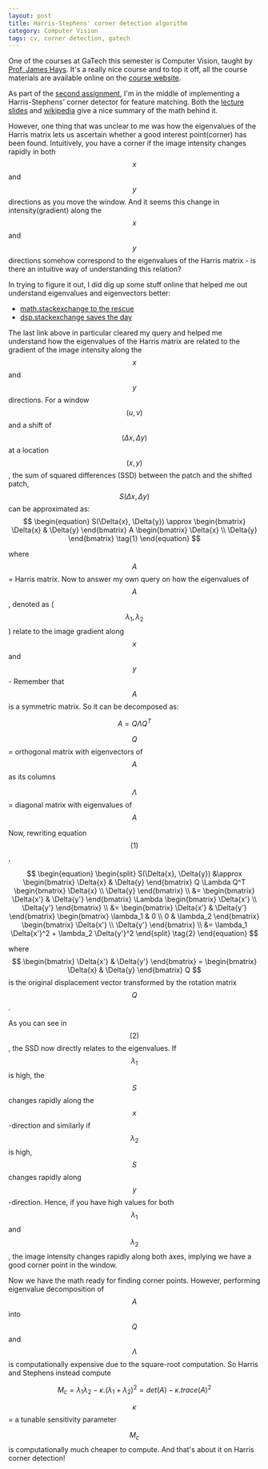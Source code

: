 ```yaml
---
layout: post
title: Harris-Stephens' corner detection algorithm
category: Computer Vision
tags: cv, corner detection, gatech
---
```


One of the courses at GaTech this semester is Computer Vision, taught by [Prof. James Hays](http://www.cc.gatech.edu/~hays/). It's a really nice course and to top it off, all the course materials are available online on the [course website](http://www.cc.gatech.edu/~hays/compvision/).

As part of the [second assignment](http://www.cc.gatech.edu/~hays/compvision/proj2/), I'm in the middle of implementing a Harris-Stephens' corner detector for feature matching. Both the [lecture slides](http://www.cc.gatech.edu/~hays/compvision/lectures/08.pdf) and [wikipedia](https://en.wikipedia.org/wiki/Corner_detection#The_Harris_.26_Stephens_.2F_Plessey_.2F_Shi.E2.80.93Tomasi_corner_detection_algorithms) give a nice summary of the math behind it. 

However, one thing that was unclear to me was how the eigenvalues of the Harris matrix lets us ascertain whether a good interest point(corner) has been found. Intuitively, you have a corner if the image intensity changes rapidly in both $$x$$ and $$y$$ directions as you move the window. And it seems this change in intensity(gradient) along the $$x$$ and $$y$$ directions somehow correspond to the eigenvalues of the Harris matrix - is there an intuitive way of understanding this relation?

In trying to figure it out, I did dig up some stuff online that helped me out understand eigenvalues and eigenvectors better:

* [math.stackexchange to the rescue](http://math.stackexchange.com/questions/243533/how-to-intuitively-understand-eigenvalue-and-eigenvector)
* [dsp.stackexchange saves the day](http://dsp.stackexchange.com/questions/10104/why-eigenvalues-concerned-in-harris-corner-detection)

The last link above in particular cleared my query and helped me understand how the eigenvalues of the Harris matrix are related to the gradient of the image intensity along the $$x$$ and $$y$$ directions. 
For a window $$(u, v)$$ and a shift of $$(\Delta{x}, \Delta{y})$$ at a location $$(x, y)$$, the sum of squared differences (SSD) between the patch and the shifted patch, $$S(\Delta{x}, \Delta{y})$$ can be approximated as:
$$
\begin{equation}
	S(\Delta{x}, \Delta{y}) \approx \begin{bmatrix} \Delta{x} & \Delta{y} \end{bmatrix} A \begin{bmatrix} \Delta{x} \\ \Delta{y} \end{bmatrix} \tag{1}
\end{equation}	
$$

where $$A$$ = Harris matrix. Now to answer my own query on how the eigenvalues of $$A$$, denoted as ($$\lambda_1, \lambda_2$$) relate to the image gradient along $$x$$ and $$y$$ - 
Remember that $$A$$ is a symmetric matrix. So it can be decomposed as:

$$ A = Q \Lambda Q^T$$

$$Q$$ = orthogonal matrix with eigenvectors of $$A$$ as its columns 

$$\Lambda$$ = diagonal matrix with eigenvalues of $$A$$

Now, rewriting equation $$({1})$$,

$$
\begin{equation}
	\begin{split}
		S(\Delta{x}, \Delta{y}) &\approx \begin{bmatrix} \Delta{x} & \Delta{y} \end{bmatrix} Q \Lambda Q^T \begin{bmatrix} \Delta{x} \\ \Delta{y} \end{bmatrix} 	\\
			&= \begin{bmatrix} \Delta{x'} & \Delta{y'} \end{bmatrix} \Lambda \begin{bmatrix} \Delta{x'} \\ \Delta{y'} \end{bmatrix} \\ 
			&= \begin{bmatrix} \Delta{x'} & \Delta{y'} \end{bmatrix} \begin{bmatrix} \lambda_1 & 0 \\ 0 & \lambda_2 \end{bmatrix} \begin{bmatrix} \Delta{x'} \\ \Delta{y'} \end{bmatrix} \\ 
			&= \lambda_1 \Delta{x'}^2 + \lambda_2 \Delta{y'}^2
	\end{split}
	\tag{2}
\end{equation}
$$

where 
$$
\begin{bmatrix} \Delta{x'} & \Delta{y'} \end{bmatrix} = \begin{bmatrix} \Delta{x} & \Delta{y} \end{bmatrix} Q
$$
is the original displacement vector transformed by the rotation matrix $$Q$$.

As you can see in $$(2)$$, the SSD now directly relates to the eigenvalues. If $$\lambda_1$$ is high, the $$S$$ changes rapidly along the $$x$$-direction and similarly if $$\lambda_2$$ is high, $$S$$ changes rapidly along $$y$$-direction. Hence, if you have high values for both $$\lambda_1$$ and $$\lambda_2$$, the image intensity changes rapidly along both axes, implying we have a good corner point in the window.

Now we have the math ready for finding corner points. However, performing eigenvalue decomposition of $$A$$ into $$Q$$ and $$\Lambda$$ is computationally expensive due to the square-root computation. So Harris and Stephens instead compute 

$$M_c = \lambda_1 \lambda_2 - \kappa.(\lambda_1 + \lambda_2)^2 = det(A) - \kappa.trace(A)^2$$

$$\kappa$$ = a tunable sensitivity parameter

$$M_c$$ is computationally much cheaper to compute.
And that's about it on Harris corner detection!